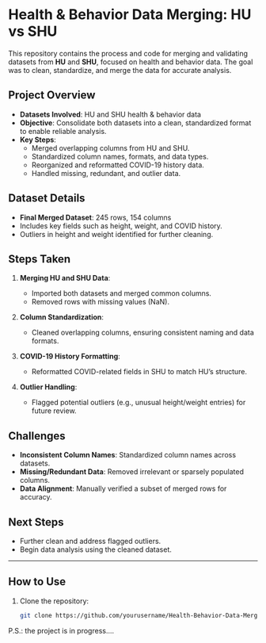 # Health & Behavior Data Merging: HU vs SHU

This repository contains the process and code for merging and validating datasets from **HU** and **SHU**, focused on health and behavior data. The goal was to clean, standardize, and merge the data for accurate analysis.

## Project Overview

- **Datasets Involved**: HU and SHU health & behavior data
- **Objective**: Consolidate both datasets into a clean, standardized format to enable reliable analysis.
- **Key Steps**:
  - Merged overlapping columns from HU and SHU.
  - Standardized column names, formats, and data types.
  - Reorganized and reformatted COVID-19 history data.
  - Handled missing, redundant, and outlier data.

## Dataset Details

- **Final Merged Dataset**: 245 rows, 154 columns
- Includes key fields such as height, weight, and COVID history.
- Outliers in height and weight identified for further cleaning.

## Steps Taken

1. **Merging HU and SHU Data**:
   - Imported both datasets and merged common columns.
   - Removed rows with missing values (NaN).
  
2. **Column Standardization**:
   - Cleaned overlapping columns, ensuring consistent naming and data formats.
  
3. **COVID-19 History Formatting**:
   - Reformatted COVID-related fields in SHU to match HU’s structure.

4. **Outlier Handling**:
   - Flagged potential outliers (e.g., unusual height/weight entries) for future review.

## Challenges

- **Inconsistent Column Names**: Standardized column names across datasets.
- **Missing/Redundant Data**: Removed irrelevant or sparsely populated columns.
- **Data Alignment**: Manually verified a subset of merged rows for accuracy.

## Next Steps

- Further clean and address flagged outliers.
- Begin data analysis using the cleaned dataset.

---

## How to Use

1. Clone the repository:  
   ```bash
   git clone https://github.com/yourusername/Health-Behavior-Data-Merging.git

P.S.: the project is in progress....
